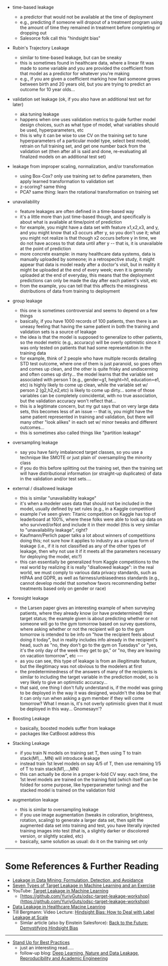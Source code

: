 

* time-based leakage
  - a predictor that would not be available at the time of deployment
  - e.g., predicting if someone will dropout of a treatment program using the
    amount of time they remained in treatment before completing or dropping out
  - Salesorce folk call this "hindsight bias"
  
  
* Rubin's Trajectory Leakage
  - similar to time-based leakage, but can be sneaky
  - this is sometimes found in healthcare data, where a linear fit was made to some variable and
    you are provided the coefficient from that model as a predictor for whatever you're making
  - e.g., if you are given a coefficient marking how fast someone grows between birth and 20 years old,
    but you are trying to predict an outcome for 10 year olds...

* validation set leakage (ok, if you also have an additional test set for later)
  - aka tuning leakage
  - happens when one uses validation metrics to guide further model design choices,
    such as what type of model, what variables should be used, hyperparameters, etc
  - this is why it can be wise to use CV on the training set to tune hyperparameters
    of a particular model type, select best model, retrain on full training set, and
    get one number back from the validation set (then after all is said and done, 
    re-evaluating all finalized models on an additional test set)
    
    
* leakage from improper scaling, normalization, and/or transformation
  - using Box-Cox? only use training set to define parameters, then apply learned
    transformation to validation set
  - z-scoring?  same thing
  - PCA? same thing: learn the rotational transformation on training set


* unavailability
  - feature leakages are often defined in a time-based way
  - it's a little more than just time-based though, and specifically is about
    what is available at time/point of prediction
  - for example, you might have a data set with feature x1,x2,x3, and y, and
    you might know that x3 occurs after y, so you don't use it;  what you
    might not realize is that though x2 occurs before y in time, we do not
    have access to that data until after y -- that is, it is unavailable at
    the point of prediction
  - more concrete example:  in many healthcare data systems, data is manually uploaded
    by someone; in a retrospective study, it might appear that data is model ready
    after a doctor's visit, but in reality it might be uploaded at the end of every week;
    even it is generally uploaded at the end of everyday, this means that the deployment
    predictions can only be made the day after each patient's visit, etc
  - from the example, you can tell that this affects the missginess distributions of
    data from training to deployment

* group leakage
  - this one is sometimes controversial and seems to depend on a few things
  - basically, if you have 1000 records of 100 patients, then there is an uneasy feeling
    that having the same patient in both the training and validation sets is a source
    of leakage
  - the idea is that the model is supposed to generalize to other patients, so the model
    metric (e.g., accuracy) will be overly optimistic since it was only tested on patients
    that had some representation in the training data
  - for example, think of 2 people who have multiple records detailing STD test outcome, where
    one of them is just paranoid, so goes often and comes up clean, and the other is quite
    frisky and undiscerning and often comes up dirty... the model learns that the variable set
    associated with person 1 (e.g., gender=g1, height=h1, education=e1, etc) is highly 
    likely to come up clean, while the variable set w/ person 2 (g2,h2,e2,etc) is likely
    to come up dirty...  some of those variables can be completely coincidental, with
    no true association, but the validation accuracy won't reflect that...
  - this is a legitimate concern, but my gut says that on very large data sets, this becomes
    less of an issue -- that is, you might have the same patient represented in training
    and validation, but there will many other "look alikes" in each set w/ minor tweaks and
    different outcomes...
  - this is sometimes also called things like "partition leakage"

* oversampling leakage
  - say you have fairly imbalanced target classes, so you use a technique like SMOTE or just plain ol' oversampling
    the minority class
  - if you do this before splitting out the training set, then the training set will have distributional information
    (or straight-up duplicates) of data in the validation and/or test sets....


* external / disallowed leakage
  - this is similar "unavailability leakage"
  - it's when a modeler uses data that should not be included in the model, usually defined by set rules
    (e.g., in a Kaggle competition) 
  - example I've seen given:  Titanic competition on Kaggle has top of leaderboard at 100%, where 
    these folks were able to look up data on who survived/orNot and include it in their model (this is
    very similar to "unavailability leakage", right?
  - Kaufmann/Perlich paper talks a lot about winners of competitions doing this; not sure how it applies
    to industry as a unique form of leakage (i.e., if it is not classified as any of the other types of
    leakage, then why not use it if it meets all the parameters necessary for deploying the model, etc?)
  - this can essentially be generalized from Kaggle competitions to the real world by realizing it is
    really "disallowed leakage":  in the real world, we must comply to various data privacy standards,
    such as HIPAA and GDPR, as well as fairness/unbiasedness standards (e.g., cannot develop model that
    somehow favors recommending better treatments based only on gender or race)
 
* foresight leakage
  - the Larsen paper gives an interesting example of when surveying patients, where they
    already know (or have predetermined) their target status; the example given is about
    predicting whether or not someone will go to the gym tomorrow based on survey questions, 
    where asking whether or not the recipient will go to the gym tomorrow is intended to
    be info on "how the recipient feels about doing it today", but in reality includes info
    already in the recipient's head, such as "no, they don't go to the gym on Tuesdays" or
    "yes, it's the only day of the week they get to go," or "no, they are leaving on vacation
    tomorrow", etc ---
  - as you can see, this type of leakage is from an illegitimate feature, but the illegitimacy
    was not obvious to the modelers at first
  - the predeterminedness of the answers of many of the recipients is similar to including the
    target variable in the prediction model, so is very likely to give an optimistic accuracy...
  - that said, one thing I don't fully understand is, if the model was going to be deployed in
    the way it was designed, wouldn't the idea be that it can only run when asking a gym member
    if they will come tomorrow?  What I mean is, it's not overly optimistic given that it must
    be deployed in this way...  Gnomesayn'?
    

* Boosting Leakage
  - basically, boosted models suffer from leakage
  - packages like CatBoost address this

* Stacking Leakage
  - if you train N models on training set T, then using T to train stack(M1,...,MN) will
    introduce leakage
  - instead train 1st level models on say 4/5 of T, then use remaining 1/5 of T to train stack(M1,...,MN)
  - this can actually be done in a proper k-fold CV way:  each time, the 1st level models are trained
    on the training fold (which itself can be folded for some purpose, like hyperparameter tuning)
    and the stacked model is trained on the validation fold 

* augmentation leakage
  - this is similar to oversampling leakage
  - if you use image augmentation (tweaks in coloration, brightness, rotation, scaling) to generate
    a larger data set, then split the augmented data set into training and test, you have literally injected
    training images into test (that is, a slightly darker or discolored version, or slightly scaled, etc)
  - basically, same solution as usual: do it on the training set only




--------------------------------------

# Some References & Further Reading
* [Leakage in Data Mining: Formulation, Detection, and Avoidance](https://www.researchgate.net/profile/Claudia_Perlich/publication/221653692_Leakage_in_Data_Mining_Formulation_Detection_and_Avoidance/links/54418bb80cf2a6a049a5a0ca/Leakage-in-Data-Mining-Formulation-Detection-and-Avoidance.pdf)
* [Seven Types of Target Leakage in Machine Learning and an Exercise](https://www.researchgate.net/publication/327477467_Chapter_24_Seven_Types_of_Target_Leakage_in_Machine_Learning_and_an_Exercise)
* YouTube: [Target Leakage in Machine Learning](https://www.youtube.com/watch?v=UOxf2P9WnK8&feature=youtu.be)
  - [https://github.com/YuriyGuts/odsc-target-leakage-workshop](https://github.com/YuriyGuts/odsc-target-leakage-workshop)
* [Data Leakage in Healthcare Macine Leanring](https://healthcare.ai/data-leakage-in-healthcare-machine-learning/)
* Till Bergmann: Video Lecture: [Hindsight Bias: How to Deal with Label Leakage at Scale](https://www.datacouncil.ai/talks/hindsight-bias-how-to-deal-with-label-leakage-at-scale)
  - Simlar article (also by Einstein Salesforce): [Back to the Future: Demystifying Hindsight Bias](https://www.infoq.com/articles/data-leakage-hindsight-bias-machine-learning/)

--------------------------------------

* [Stand Up for Best Practices](https://towardsdatascience.com/stand-up-for-best-practices-8a8433d3e0e8)
  - just an interesting read.....
  - follow-up blog: [Deep Learning, Nature and Data Leakage, Reproducibility and Academic Engineering](https://flavioclesio.com/2019/06/25/deep-learning-nature-and-data-leakage-reproducibility-and-academic-engineering/)

